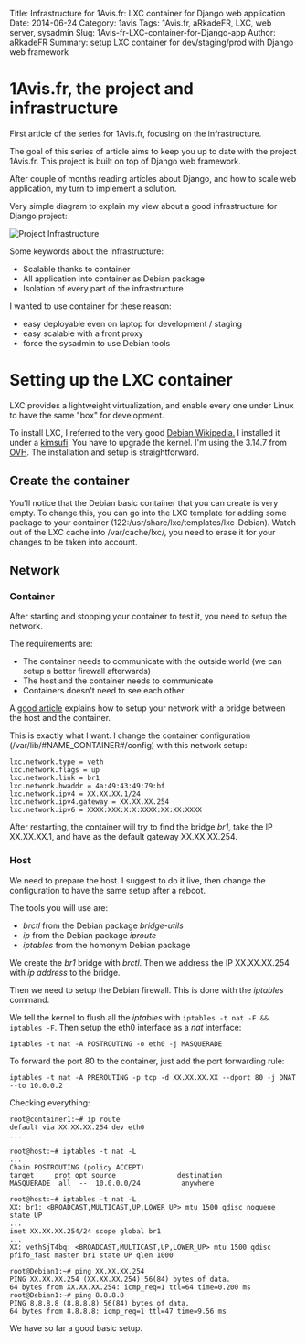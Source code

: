 Title: Infrastructure for 1Avis.fr: LXC container for Django web application
Date: 2014-06-24
Category: 1avis
Tags: 1Avis.fr, aRkadeFR, LXC, web server, sysadmin
Slug: 1Avis-fr-LXC-container-for-Django-app
Author: aRkadeFR
Summary: setup LXC container for dev/staging/prod with Django web framework


# 1Avis.fr, the project and infrastructure

First article of the series for 1Avis.fr, focusing on the infrastructure.

The goal of this series of article aims to keep you up to date with the project
1Avis.fr. This project is built on top of Django web framework.

After couple of months reading articles about Django, and how to scale web
application, my turn to implement a solution.

Very simple diagram to explain my view about a good infrastructure for Django
project:

![Project Infrastructure](/images/Infrastructure.png)

Some keywords about the infrastructure:

* Scalable thanks to container
* All application into container as Debian package
* Isolation of every part of the infrastructure

I wanted to use container for these reason:

* easy deployable even on laptop for development / staging
* easy scalable with a front proxy
* force the sysadmin to use Debian tools

# Setting up the LXC container

LXC provides a lightweight virtualization, and enable every one under Linux to
have the same "box" for development.

To install LXC, I referred to the very good [Debian Wikipedia.](https://wiki.Debian.org/LXC)
I installed it under a [kimsufi](https://www.kimsufi.com/fr/index.xml). You
have to upgrade the kernel. I'm using the 3.14.7 from [OVH](ftp://ftp.ovh.net/made-in-ovh/bzImage/).
The installation and setup is straightforward.

## Create the container

You'll notice that the Debian basic container that you can create is very empty.
To change this, you can go into the LXC template for adding some package to your
container (122:/usr/share/lxc/templates/lxc-Debian). Watch out of the LXC cache
into /var/cache/lxc/, you need to erase it for your changes to be taken into
account.

## Network

### Container
After starting and stopping your container to test it, you need to setup the
network.

The requirements are:

* The container needs to communicate with the outside world (we can setup a
  better firewall afterwards)
* The host and the container needs to communicate
* Containers doesn't need to see each other

A [good article](http://l3net.wordpress.com/2013/11/03/Debian-virtualization-lxc-debootstrap-filesystem/)
explains how to setup your network with a bridge between the host and the
container.

This is exactly what I want. I change the container configuration
(/var/lib/#NAME\_CONTAINER#/config) with this network setup:

	lxc.network.type = veth
	lxc.network.flags = up
	lxc.network.link = br1
	lxc.network.hwaddr = 4a:49:43:49:79:bf
	lxc.network.ipv4 = XX.XX.XX.1/24
	lxc.network.ipv4.gateway = XX.XX.XX.254
	lxc.network.ipv6 = XXXX:XXX:X:X:XXXX:XX:XX:XXXX

After restarting, the container will try to find the bridge _br1_, take the IP
XX.XX.XX.1, and have as the default gateway XX.XX.XX.254.

### Host

We need to prepare the host. I suggest to do it live, then change the
configuration to have the same setup after a reboot.

The tools you will use are:

* _brctl_ from the Debian package _bridge-utils_
* _ip_ from the Debian package _iproute_
* _iptables_ from the homonym Debian package

We create the _br1_ bridge with _brctl_. Then we address the IP XX.XX.XX.254 with _ip
address_ to the bridge.

Then we need to setup the Debian firewall. This is done with the _iptables_
command.

We tell the kernel to flush all the _iptables_ with `iptables -t nat -F && iptables -F`.
Then setup the eth0 interface as a _nat_ interface:

	iptables -t nat -A POSTROUTING -o eth0 -j MASQUERADE

To forward the port 80 to the container, just add the port forwarding rule:

	iptables -t nat -A PREROUTING -p tcp -d XX.XX.XX.XX --dport 80 -j DNAT --to 10.0.0.2

Checking everything:

	root@container1:~# ip route
	default via XX.XX.XX.254 dev eth0 
	...

	root@host:~# iptables -t nat -L
	...
	Chain POSTROUTING (policy ACCEPT)
	target     prot opt source               destination         
	MASQUERADE  all  --  10.0.0.0/24          anywhere  

	root@host:~# iptables -t nat -L
	XX: br1: <BROADCAST,MULTICAST,UP,LOWER_UP> mtu 1500 qdisc noqueue state UP 
	...
    inet XX.XX.XX.254/24 scope global br1
	...
	XX: vethSjT4bq: <BROADCAST,MULTICAST,UP,LOWER_UP> mtu 1500 qdisc pfifo_fast master br1 state UP qlen 1000

	root@Debian1:~# ping XX.XX.XX.254
	PING XX.XX.XX.254 (XX.XX.XX.254) 56(84) bytes of data.
	64 bytes from XX.XX.XX.254: icmp_req=1 ttl=64 time=0.200 ms
	root@Debian1:~# ping 8.8.8.8
	PING 8.8.8.8 (8.8.8.8) 56(84) bytes of data.
	64 bytes from 8.8.8.8: icmp_req=1 ttl=47 time=9.56 ms

We have so far a good basic setup.

